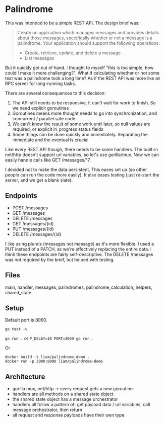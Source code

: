 # Palindrome

This was intended to be a simple REST API. The design brief was:

> Create an application which manages messages and provides details about those messages, specifically whether or not a message is a palindrome. Your application should support the
following operations:
> - Create, retrieve, update, and delete a message
> - List messages

But it quickly got out of hand. I thought to myself "this is too simple, how could I make it more challenging?". What if calculating whether or not some text was a palindrome took a long time? As if the REST API was more like an RPC server for long-running tasks.

There are several consequences to this decision:
1. The API still needs to be responsive. It can't wait for work to finish. So we need explicit goroutines
2. Goroutines means more thought needs to go into synchronization, and concurrent / parallel safe code
3. We can't know the result of some work until later, so null values are required, or explicit in_progress status fields
4. Some things can be done quickly and immediately. Separating the immediate and the eventual is crucial

Like every REST API though, there needs to be some handlers. The built-in net/http doesn't support url variables, so let's use gorilla/mux. Now we can easily handle calls like GET /messages/17.

I decided not to make the data persistent. This eases set up (so other people can run the code more easily). It also eases testing (just re-start the server, and we get a blank slate).

## Endpoints

- POST /messages
- GET /messages
- DELETE /messages
- GET /messages/{id}
- PUT /messages/{id}
- DELETE /messages/{id}

I like using plurals (messages not message) as it's more flexible. I used a PUT instead of a PATCH, as we're effectively replacing the entire data. I think these endpoints are fairly self-descriptive. The DELETE /messages was not required by the brief, but helped with testing.

## Files

main, handler, messages, palindromes, palindrome_calculation, helpers, shared_state

## Setup

Default port is 8090.

`go test -v`

`go run .` or `P_DELAY=10 PORT=3000 go run .`

Or
```
docker build -t liam/palindrome-demo .
docker run -p 3000:8090 liam/palindrome-demo
```

## Architecture

- gorilla mux, net/http -> every request gets a new goroutine
- handlers are all methods on a shared state object
- the shared state object has a message orchestrator
- handlers all follow a pattern of: get payload data / url variables, call message orchestrator, then return
- all request and response payloads have their own type